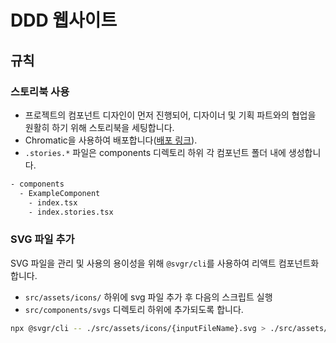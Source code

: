# DDD 웹사이트

## 규칙

### 스토리북 사용

- 프로젝트의 컴포넌트 디자인이 먼저 진행되어, 디자이너 및 기획 파트와의 협업을 원활히 하기 위해 스토리북을 세팅합니다.
- Chromatic을 사용하여 배포합니다([배포 링크](https://www.chromatic.com/library?appId=66fb93d4f124a3b3c23717f6)).
- `.stories.*` 파일은 components 디렉토리 하위 각 컴포넌트 폴더 내에 생성합니다.

```bash
- components
  - ExampleComponent
    - index.tsx
    - index.stories.tsx
```

### SVG 파일 추가

SVG 파일을 관리 및 사용의 용이성을 위해 `@svgr/cli`를 사용하여 리액트 컴포넌트화합니다.

- `src/assets/icons/` 하위에 svg 파일 추가 후 다음의 스크립트 실행
- `src/components/svgs` 디렉토리 하위에 추가되도록 합니다.

```bash
npx @svgr/cli -- ./src/assets/icons/{inputFileName}.svg > ./src/assets/{outputFileName}.tsx
```
